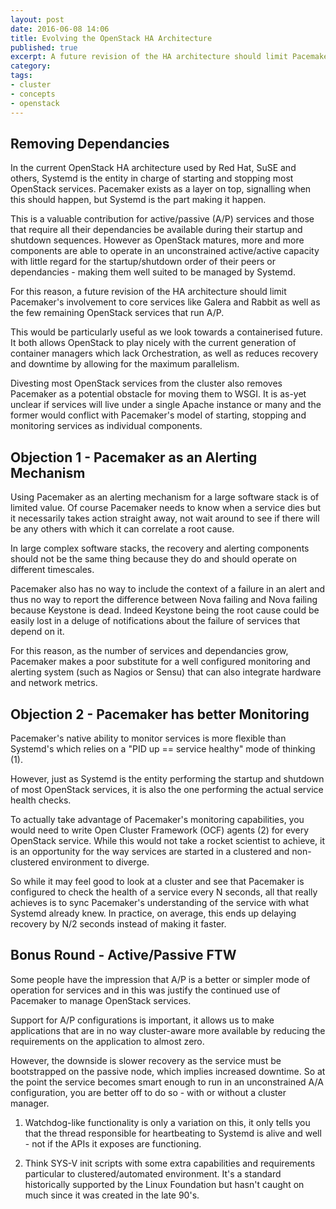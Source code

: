 ```yaml
---
layout: post
date: 2016-06-08 14:06
title: Evolving the OpenStack HA Architecture
published: true
excerpt: A future revision of the HA architecture should limit Pacemaker's involvement to services like Galera, Rabbit and the few remaining OpenStack services that can only run active/passive
category:
tags: 
- cluster
- concepts
- openstack
---
```


## Removing Dependancies

In the current OpenStack HA architecture used by Red Hat, SuSE and
others, Systemd is the entity in charge of starting and stopping most
OpenStack services.  Pacemaker exists as a layer on top, signalling
when this should happen, but Systemd is the part making it happen.

This is a valuable contribution for active/passive (A/P) services and
those that require all their dependancies be available during their
startup and shutdown sequences.  However as OpenStack matures, more
and more components are able to operate in an unconstrained
active/active capacity with little regard for the startup/shutdown
order of their peers or dependancies - making them well suited to be
managed by Systemd.

For this reason, a future revision of the HA architecture should limit
Pacemaker's involvement to core services like Galera and Rabbit as
well as the few remaining OpenStack services that run A/P.

This would be particularly useful as we look towards a containerised
future.  It both allows OpenStack to play nicely with the current
generation of container managers which lack Orchestration, as well as
reduces recovery and downtime by allowing for the maximum parallelism.

Divesting most OpenStack services from the cluster also removes
Pacemaker as a potential obstacle for moving them to WSGI.  It is
as-yet unclear if services will live under a single Apache instance or
many and the former would conflict with Pacemaker's model of starting,
stopping and monitoring services as individual components.

## Objection 1 - Pacemaker as an Alerting Mechanism

Using Pacemaker as an alerting mechanism for a large software stack is
of limited value.  Of course Pacemaker needs to know when a service
dies but it necessarily takes action straight away, not wait around to
see if there will be any others with which it can correlate a root
cause.

In large complex software stacks, the recovery and alerting components
should not be the same thing because they do and should operate on
different timescales.

Pacemaker also has no way to include the context of a failure in an
alert and thus no way to report the difference between Nova failing
and Nova failing because Keystone is dead.  Indeed Keystone being the
root cause could be easily lost in a deluge of notifications about the
failure of services that depend on it.

For this reason, as the number of services and dependancies grow,
Pacemaker makes a poor substitute for a well configured monitoring and
alerting system (such as Nagios or Sensu) that can also integrate
hardware and network metrics.

## Objection 2 - Pacemaker has better Monitoring

Pacemaker's native ability to monitor services is more flexible than
Systemd's which relies on a "PID up == service healthy" mode of
thinking (1).

However, just as Systemd is the entity performing the startup and
shutdown of most OpenStack services, it is also the one performing the
actual service health checks.

To actually take advantage of Pacemaker's monitoring capabilities, you
would need to write Open Cluster Framework (OCF) agents (2) for every
OpenStack service. While this would not take a rocket scientist to
achieve, it is an opportunity for the way services are started in a
clustered and non-clustered environment to diverge.

So while it may feel good to look at a cluster and see that Pacemaker
is configured to check the health of a service every N seconds, all
that really achieves is to sync Pacemaker's understanding of the
service with what Systemd already knew.  In practice, on average, this
ends up delaying recovery by N/2 seconds instead of making it faster.

## Bonus Round - Active/Passive FTW

Some people have the impression that A/P is a better or simpler mode
of operation for services and in this was justify the continued use of
Pacemaker to manage OpenStack services.

Support for A/P configurations is important, it allows us to make
applications that are in no way cluster-aware more available by
reducing the requirements on the application to almost zero.

However, the downside is slower recovery as the service must be
bootstrapped on the passive node, which implies increased downtime.
So at the point the service becomes smart enough to run in an
unconstrained A/A configuration, you are better off to do so - with or
without a cluster manager.




1. Watchdog-like functionality is only a variation on this, it only
    tells you that the thread responsible for heartbeating to Systemd
    is alive and well - not if the APIs it exposes are functioning.

2. Think SYS-V init scripts with some extra capabilities and
    requirements particular to clustered/automated environment.  It's
    a standard historically supported by the Linux Foundation but
    hasn't caught on much since it was created in the late 90's.
